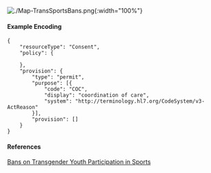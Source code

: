 
<!-- Foster care nondiscrimination laws protect LGBTQ foster parents and families from discrimination by foster care agencies and officials. Some states permit state-licensed child welfare agencies to refuse to place and provide services to children and families, including LGBTQ people and same-sex couples, if doing so conflicts with their religious beliefs.

![./FosterCareLaws.png](./FosterCareLaws.png){:width="100%"}
 -->

![./Map-TransSportsBans.png](./Map-TransSportsBans.png){:width="100%"}

#### Example Encoding  

```
{ 
    "resourceType": "Consent",
    "policy": {

    },
    "provision": {
        "type": "permit",
        "purpose": [{
            "code": "COC",
            "display": "coordination of care",
            "system": "http://terminology.hl7.org/CodeSystem/v3-ActReason"
        }],
        "provision": []
    }
}
```

#### References  
[Bans on Transgender Youth Participation in Sports](https://www.lgbtmap.org/equality-maps/sports_participation_bans)  


